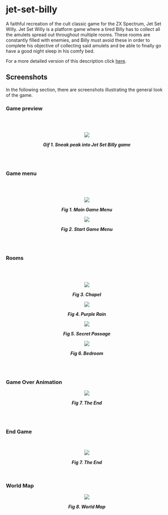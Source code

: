 # jet-set-billy
A faithful recreation of the cult classic game for the ZX Spectrum, Jet Set Willy.
Jet Set Willy is a platform game where a tired Billy has to collect all the amulets spread out throughout multiple rooms.
These rooms are constantly filled with enemies, and Billy must avoid these in order to complete his objective of collecting
said amulets and be able to finally go have a good night sleep in his comfy bed.

For a more detailed version of this description click [here](./docs/README.md).


## Screenshots
In the following section, there are screenshots illustrating the general look of the game.

### Game preview
<br>
<br />
<p align="center" justify="center">
  <img src="docs/gifs/game-billy.gif"/>
</p>
<p align="center">
  <b><i>Gif 1. Sneak peak into Jet Set Billy game</i></b>
</p>
<br>
<br />


### Game menu
<br>
<br />
<p align="center" justify="center">
  <img src="docs/images/mainmenu.png"/>
</p>
<p align="center">
  <b><i>Fig 1. Main Game Menu </i></b>
</p>

<p align="center" justify="center">
  <img src="docs/images/startgamemenu.png"/>
</p>
<p align="center">
  <b><i>Fig 2. Start Game Menu </i></b>
</p>
<br>
<br />

### Rooms

<br>
<br />
<p align="center" justify="center">
  <img src="docs/images/Chapel.png"/>
</p>
<p align="center">
  <b><i>Fig 3. Chapel </i></b>
</p>
<p align="center" justify="center">
  <img src="docs/images/Purple Rain.png"/>
</p>
<p align="center">
  <b><i>Fig 4. Purple Rain </i></b>
</p>
<p align="center" justify="center">
  <img src="docs/images/Secret Passage.png"/>
</p>
<p align="center">
  <b><i>Fig 5. Secret Passage </i></b>
</p>
<p align="center" justify="center">
  <img src="docs/images/Bedroom.png"/>
</p>
<p align="center">
  <b><i>Fig 6. Bedroom </i></b>
</p>
<br>
<br />

### Game Over Animation
<p align="center" justify="center">
  <img src="docs/gifs/dead-billy.gif"/>
</p>
<p align="center">
  <b><i>Fig 7. The End </i></b>
</p>

<br>
<br />

### End Game
<br />
<p align="center" justify="center">
  <img src="docs/images/end.png"/>
</p>
<p align="center">
  <b><i>Fig 7. The End </i></b>
</p>

<br />

### World Map

<p align="center" justify="center">
  <img src="docs/images/mapa jet set billy.png"/>
</p>
<p align="center">
  <b><i>Fig 8. World Map </i></b>
</p>
